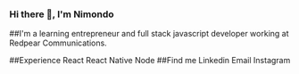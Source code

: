 ### Hi there 👋,  I'm Nimondo

##I'm a learning entrepreneur and full stack javascript developer working at Redpear Communications.

##Experience
React
React Native
Node
##Find me
Linkedin
Email
Instagram
<!--
**nimondo/nimondo** is a ✨ _special_ ✨ repository because its `README.md` (this file) appears on your GitHub profile.

Here are some ideas to get you started:

- 🔭 I’m currently working on ...
- 🌱 I’m currently learning ...
- 👯 I’m looking to collaborate on ...
- 🤔 I’m looking for help with ...
- 💬 Ask me about ...
- 📫 How to reach me: ...
- 😄 Pronouns: ...
- ⚡ Fun fact: ...
-->
